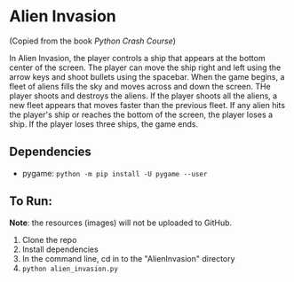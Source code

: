# Alien Invasion

(Copied from the book _Python Crash Course_)

In Alien Invasion, the player controls a ship that appears at the bottom center of the screen. The player can move the ship right and left using the arrow keys and shoot bullets using the spacebar. When the game begins, a fleet of aliens fills the sky and moves across and down the screen. THe player shoots and destroys the aliens. If the player shoots all the aliens, a new fleet appears that moves faster than the previous fleet. If any alien hits the player's ship or reaches the bottom of the screen, the player loses a ship. If the player loses three ships, the game ends.

## Dependencies

* pygame: ```python -m pip install -U pygame --user```

## To Run:

**Note**: the resources (images) will not be uploaded to GitHub.

1. Clone the repo
1. Install dependencies
1. In the command line, cd in to the "AlienInvasion" directory
1. ```python alien_invasion.py```